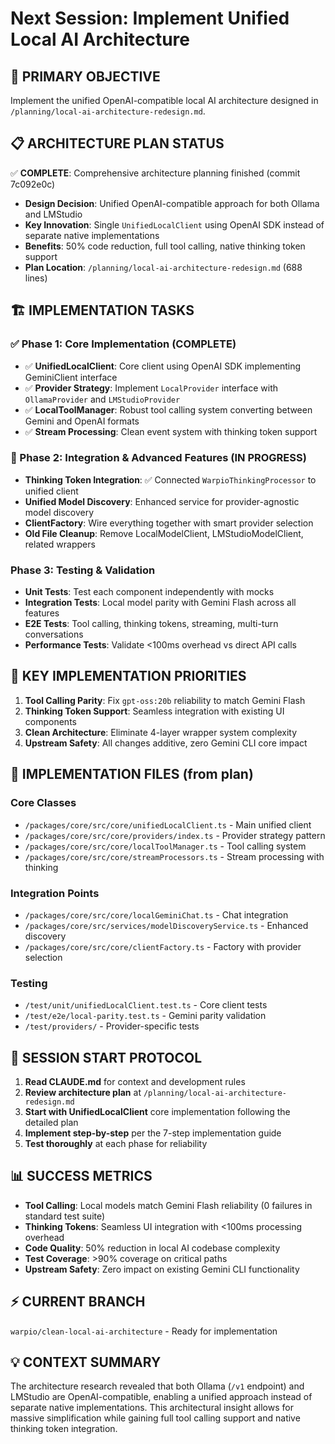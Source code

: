 # Next Session: Implement Unified Local AI Architecture

## 🎯 PRIMARY OBJECTIVE
Implement the unified OpenAI-compatible local AI architecture designed in `/planning/local-ai-architecture-redesign.md`.

## 📋 ARCHITECTURE PLAN STATUS
✅ **COMPLETE**: Comprehensive architecture planning finished (commit 7c092e0c)
- **Design Decision**: Unified OpenAI-compatible approach for both Ollama and LMStudio
- **Key Innovation**: Single `UnifiedLocalClient` using OpenAI SDK instead of separate native implementations
- **Benefits**: 50% code reduction, full tool calling, native thinking token support
- **Plan Location**: `/planning/local-ai-architecture-redesign.md` (688 lines)

## 🏗️ IMPLEMENTATION TASKS

### ✅ Phase 1: Core Implementation (COMPLETE)
- ✅ **UnifiedLocalClient**: Core client using OpenAI SDK implementing GeminiClient interface
- ✅ **Provider Strategy**: Implement `LocalProvider` interface with `OllamaProvider` and `LMStudioProvider`
- ✅ **LocalToolManager**: Robust tool calling system converting between Gemini and OpenAI formats
- ✅ **Stream Processing**: Clean event system with thinking token support

### 🚧 Phase 2: Integration & Advanced Features (IN PROGRESS)
- **Thinking Token Integration**: ✅ Connected `WarpioThinkingProcessor` to unified client
- **Unified Model Discovery**: Enhanced service for provider-agnostic model discovery  
- **ClientFactory**: Wire everything together with smart provider selection
- **Old File Cleanup**: Remove LocalModelClient, LMStudioModelClient, related wrappers

### Phase 3: Testing & Validation
- **Unit Tests**: Test each component independently with mocks
- **Integration Tests**: Local model parity with Gemini Flash across all features
- **E2E Tests**: Tool calling, thinking tokens, streaming, multi-turn conversations
- **Performance Tests**: Validate <100ms overhead vs direct API calls

## 🔧 KEY IMPLEMENTATION PRIORITIES

1. **Tool Calling Parity**: Fix `gpt-oss:20b` reliability to match Gemini Flash
2. **Thinking Token Support**: Seamless integration with existing UI components  
3. **Clean Architecture**: Eliminate 4-layer wrapper system complexity
4. **Upstream Safety**: All changes additive, zero Gemini CLI core impact

## 📂 IMPLEMENTATION FILES (from plan)

### Core Classes
- `/packages/core/src/core/unifiedLocalClient.ts` - Main unified client
- `/packages/core/src/core/providers/index.ts` - Provider strategy pattern
- `/packages/core/src/core/localToolManager.ts` - Tool calling system
- `/packages/core/src/core/streamProcessors.ts` - Stream processing with thinking

### Integration Points  
- `/packages/core/src/core/localGeminiChat.ts` - Chat integration
- `/packages/core/src/services/modelDiscoveryService.ts` - Enhanced discovery
- `/packages/core/src/core/clientFactory.ts` - Factory with provider selection

### Testing
- `/test/unit/unifiedLocalClient.test.ts` - Core client tests
- `/test/e2e/local-parity.test.ts` - Gemini parity validation
- `/test/providers/` - Provider-specific tests

## 🚀 SESSION START PROTOCOL

1. **Read CLAUDE.md** for context and development rules
2. **Review architecture plan** at `/planning/local-ai-architecture-redesign.md`
3. **Start with UnifiedLocalClient** core implementation following the detailed plan
4. **Implement step-by-step** per the 7-step implementation guide
5. **Test thoroughly** at each phase for reliability

## 📊 SUCCESS METRICS

- **Tool Calling**: Local models match Gemini Flash reliability (0 failures in standard test suite)
- **Thinking Tokens**: Seamless UI integration with <100ms processing overhead  
- **Code Quality**: 50% reduction in local AI codebase complexity
- **Test Coverage**: >90% coverage on critical paths
- **Upstream Safety**: Zero impact on existing Gemini CLI functionality

## ⚡ CURRENT BRANCH
`warpio/clean-local-ai-architecture` - Ready for implementation

## 💡 CONTEXT SUMMARY
The architecture research revealed that both Ollama (`/v1` endpoint) and LMStudio are OpenAI-compatible, enabling a unified approach instead of separate native implementations. This architectural insight allows for massive simplification while gaining full tool calling support and native thinking token integration.